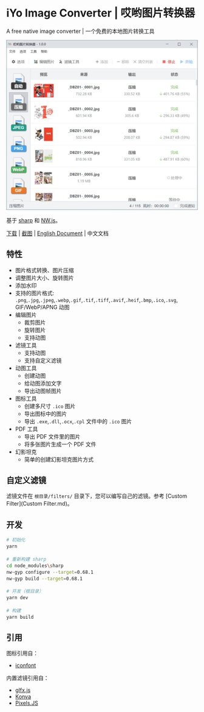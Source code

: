 # iYo Image Converter | 哎哟图片转换器

A free native image converter | 一个免费的本地图片转换工具

<img src="screenshots/zh_convert.jpg" width="600" />

基于 [sharp](https://sharp.pixelplumbing.com/) 和 [NW.js](https://nwjs.io/)。

[下载](https://github.com/ssnangua/iyo-image-converter/releases) | [截图](screenshots/zh.md) | [English Document](README.md) | 中文文档

## 特性

- 图片格式转换、图片压缩
- 调整图片大小、旋转图片
- 添加水印
- 支持的图片格式: `.png`,`.jpg`,`.jpeg`,`.webp`,`.gif`,`.tif`,`.tiff`,`.avif`,`.heif`,`.bmp`,`.ico`,`.svg`, GIF/WebP/APNG 动图
- 编辑图片
    - 裁剪图片
    - 旋转图片
    - 支持动图
- 滤镜工具
    - 支持动图
    - 支持自定义滤镜
- 动图工具
    - 创建动图
    - 给动图添加文字
    - 导出动图帧图片
- 图标工具
    - 创建多尺寸 `.ico` 图片
    - 导出图标中的图片
    - 导出 `.exe`,`.dll`,`.ocx`,`.cpl` 文件中的 `.ico` 图片
- PDF 工具
    - 导出 PDF 文件里的图片
    - 将多张图片生成一个 PDF 文件
- 幻影坦克
    - 简单的创建幻影坦克图片方式

## 自定义滤镜

滤镜文件在 `根目录/filters/` 目录下，您可以编写自己的滤镜。参考 [Custom Filter](Custom Filter.md)。

## 开发

```bash
# 初始化
yarn

# 重新构建 sharp
cd node_modules\sharp
nw-gyp configure --target=0.68.1
nw-gyp build --target=0.68.1

# 开发（根目录）
yarn dev

# 构建
yarn build
```

## 引用

图标引用自：

- [iconfont](https://www.iconfont.cn/)

内置滤镜引用自：

- [glfx.js](https://github.com/evanw/glfx.js)
- [Konva](https://github.com/konvajs/konva)
- [Pixels.JS](https://github.com/silvia-odwyer/pixels.js)
